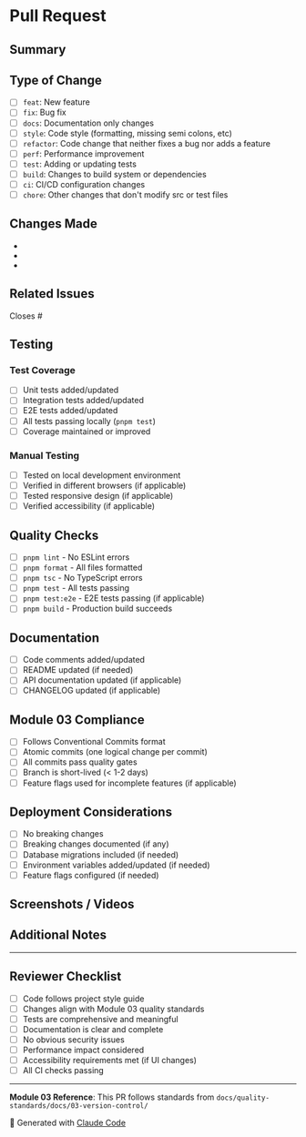 # Pull Request

## Summary

<!-- Provide a brief description of the changes in this PR -->

## Type of Change

<!-- Mark the relevant option with an "x" -->

- [ ] `feat`: New feature
- [ ] `fix`: Bug fix
- [ ] `docs`: Documentation only changes
- [ ] `style`: Code style (formatting, missing semi colons, etc)
- [ ] `refactor`: Code change that neither fixes a bug nor adds a feature
- [ ] `perf`: Performance improvement
- [ ] `test`: Adding or updating tests
- [ ] `build`: Changes to build system or dependencies
- [ ] `ci`: CI/CD configuration changes
- [ ] `chore`: Other changes that don't modify src or test files

## Changes Made

<!-- Describe the changes in detail. Use bullet points for clarity. -->

-
-
-

## Related Issues

<!-- Link related issues using keywords: Closes #123, Fixes #456, Resolves #789 -->

Closes #

## Testing

<!-- Describe the tests you ran and/or added -->

### Test Coverage

- [ ] Unit tests added/updated
- [ ] Integration tests added/updated
- [ ] E2E tests added/updated
- [ ] All tests passing locally (`pnpm test`)
- [ ] Coverage maintained or improved

### Manual Testing

<!-- Describe manual testing performed -->

- [ ] Tested on local development environment
- [ ] Verified in different browsers (if applicable)
- [ ] Tested responsive design (if applicable)
- [ ] Verified accessibility (if applicable)

## Quality Checks

<!-- Verify all quality checks pass -->

- [ ] `pnpm lint` - No ESLint errors
- [ ] `pnpm format` - All files formatted
- [ ] `pnpm tsc` - No TypeScript errors
- [ ] `pnpm test` - All tests passing
- [ ] `pnpm test:e2e` - E2E tests passing (if applicable)
- [ ] `pnpm build` - Production build succeeds

## Documentation

<!-- Mark if documentation was updated -->

- [ ] Code comments added/updated
- [ ] README updated (if needed)
- [ ] API documentation updated (if applicable)
- [ ] CHANGELOG updated (if applicable)

## Module 03 Compliance

<!-- Verify adherence to Module 03: Version Control standards -->

- [ ] Follows Conventional Commits format
- [ ] Atomic commits (one logical change per commit)
- [ ] All commits pass quality gates
- [ ] Branch is short-lived (< 1-2 days)
- [ ] Feature flags used for incomplete features (if applicable)

## Deployment Considerations

<!-- Any special considerations for deployment? -->

- [ ] No breaking changes
- [ ] Breaking changes documented (if any)
- [ ] Database migrations included (if needed)
- [ ] Environment variables added/updated (if needed)
- [ ] Feature flags configured (if needed)

## Screenshots / Videos

<!-- Add screenshots or videos if UI changes were made -->

## Additional Notes

<!-- Any additional context, warnings, or information for reviewers -->

---

## Reviewer Checklist

<!-- For reviewers - verify the following -->

- [ ] Code follows project style guide
- [ ] Changes align with Module 03 quality standards
- [ ] Tests are comprehensive and meaningful
- [ ] Documentation is clear and complete
- [ ] No obvious security issues
- [ ] Performance impact considered
- [ ] Accessibility requirements met (if UI changes)
- [ ] All CI checks passing

---

**Module 03 Reference**: This PR follows standards from `docs/quality-standards/docs/03-version-control/`

🤖 Generated with [Claude Code](https://claude.com/claude-code)

